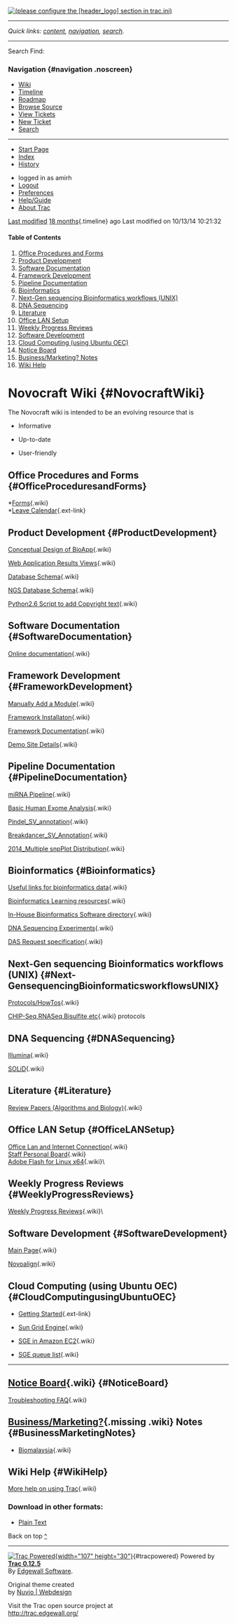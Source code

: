 <div id="center-content" class="box">

<div id="header">

<div id="logo">

[![(please configure the \[header\_logo\] section in
trac.ini)](/trac/trac_backup/chrome/site/novologo640t2.png)]()

</div>

------------------------------------------------------------------------

<div class="noscreen noprint">

*Quick links: [content](#main), [navigation](#mainnav),
[search](#theme-search).*

------------------------------------------------------------------------

</div>

<div id="theme-search" class="noprint">

Search <span class="noscreen">Find:</span> <span
id="search-input-out"></span>

</div>

</div>

<div id="theme-mainnav" class="noprint">

### Navigation {#navigation .noscreen}

-   [Wiki<span class="tab-l"></span><span
    class="tab-r"></span>](/trac/trac_backup/wiki)
-   [Timeline<span class="tab-l"></span><span
    class="tab-r"></span>](/trac/trac_backup/timeline)
-   [Roadmap<span class="tab-l"></span><span
    class="tab-r"></span>](/trac/trac_backup/roadmap)
-   [Browse Source<span class="tab-l"></span><span
    class="tab-r"></span>](/trac/trac_backup/browser)
-   [View Tickets<span class="tab-l"></span><span
    class="tab-r"></span>](/trac/trac_backup/report)
-   [New Ticket<span class="tab-l"></span><span
    class="tab-r"></span>](/trac/trac_backup/newticket)
-   [Search<span class="tab-l"></span><span
    class="tab-r"></span>](/trac/trac_backup/search)

------------------------------------------------------------------------

</div>

<div id="page" class="box">

<div id="page-in" class="box">

<div id="strip" class="box noprint">

<div id="ctxtnav" class="nav">

-   [Start Page](/trac/trac_backup/wiki/WikiStart)
-   [Index](/trac/trac_backup/wiki/TitleIndex)
-   [History](/trac/trac_backup/wiki/WikiStart?action=history)

</div>

<div id="metanav" class="nav">

-   logged in as amirh
-   [Logout](/trac/trac_backup/logout)
-   [Preferences](/trac/trac_backup/prefs)
-   [Help/Guide](/trac/trac_backup/wiki/TracGuide)
-   [About Trac](/trac/trac_backup/about)

</div>

</div>

<div id="main">

<div id="content" class="wiki">

<div class="wikipage searchable">

<div class="trac-modifiedby">

<span>[Last
modified](/trac/trac_backup/wiki/WikiStart?action=diff&version=119 "Version 119 by malik")
[18
months](/trac/trac_backup/timeline?from=2014-10-13T10%3A21%3A32%2B08%3A00&precision=second "2014-10-13T10:21:32+08:00 in Timeline"){.timeline}
ago</span> <span class="trac-print">Last modified on 10/13/14
10:21:32</span>

</div>

<div id="wikipage">

<div class="wiki-toc">

#### Table of Contents

1.  [Office Procedures and Forms](#OfficeProceduresandForms)
2.  [Product Development](#ProductDevelopment)
3.  [Software Documentation](#SoftwareDocumentation)
4.  [Framework Development](#FrameworkDevelopment)
5.  [Pipeline Documentation](#PipelineDocumentation)
6.  [Bioinformatics](#Bioinformatics)
7.  [Next-Gen sequencing Bioinformatics
    workflows (UNIX)](#Next-GensequencingBioinformaticsworkflowsUNIX)
8.  [DNA Sequencing](#DNASequencing)
9.  [Literature](#Literature)
10. [Office LAN Setup](#OfficeLANSetup)
11. [Weekly Progress Reviews](#WeeklyProgressReviews)
12. [Software Development](#SoftwareDevelopment)
13. [Cloud Computing (using Ubuntu OEC)](#CloudComputingusingUbuntuOEC)
14. [Notice Board](#NoticeBoard)
15. [Business/Marketing? Notes](#BusinessMarketingNotes)
16. [Wiki Help](#WikiHelp)

</div>

Novocraft Wiki {#NovocraftWiki}
==============

The Novocraft wiki is intended to be an evolving resource that is

-   Informative

<!-- -->

-   Up-to-date

<!-- -->

-   User-friendly

Office Procedures and Forms {#OfficeProceduresandForms}
---------------------------

\*[Forms](/trac/trac_backup/wiki/Forms){.wiki}\
\*[<span class="icon">​</span>Leave
Calendar](http://www.google.com/calendar/hosted/novocraft.com/embed?src=novocraft.com_hnaq0ulvmujbegc2jvteim9o4g@group.calendar.google.com&ctz=Asia/Kuala_Lumpur){.ext-link}

Product Development {#ProductDevelopment}
-------------------

[Conceptual Design of BioApp](/trac/trac_backup/wiki/Concepts_1){.wiki}

[Web Application Results Views](/trac/trac_backup/wiki/appscreen){.wiki}

[Database Schema](/trac/trac_backup/wiki/ddSchema){.wiki}

[NGS Database Schema](/trac/trac_backup/wiki/ngs_schema){.wiki}

[Python2.6 Script to add Copyright
text](/trac/trac_backup/wiki/CopyrightTextScript){.wiki}

Software Documentation {#SoftwareDocumentation}
----------------------

[Online documentation](/trac/trac_backup/wiki/appDocmain){.wiki}

Framework Development {#FrameworkDevelopment}
---------------------

[Manually Add a Module](/trac/trac_backup/wiki/addModuleManual){.wiki}

[Framework
Installaton](/trac/trac_backup/wiki/frameworkInstallationMainPage){.wiki}

[Framework Documentation](/trac/trac_backup/wiki/appDocmain){.wiki}

[Demo Site Details](/trac/trac_backup/wiki/demoSite){.wiki}

Pipeline Documentation {#PipelineDocumentation}
----------------------

[miRNA Pipeline](/trac/trac_backup/wiki/miRNA){.wiki}

[Basic Human Exome Analysis](/trac/trac_backup/wiki/humanExome){.wiki}

[Pindel\_SV\_annotation](/trac/trac_backup/wiki/pindelAnnotation){.wiki}

[Breakdancer\_SV\_Annotation](/trac/trac_backup/wiki/breakdancerAnnotation){.wiki}

[2014\_Multiple snpPlot
Distribution](/trac/trac_backup/wiki/snpPlotDistribution){.wiki}

Bioinformatics {#Bioinformatics}
--------------

[Useful links for bioinformatics
data](/trac/trac_backup/wiki/biolinks){.wiki}

[Bioinformatics Learning resources](/trac/trac_backup/wiki/edu1){.wiki}

[In-House Bioinformatics Software
directory](/trac/trac_backup/wiki/softwareDirectory){.wiki}

[DNA Sequencing Experiments](/trac/trac_backup/wiki/Experiments){.wiki}

[DAS Request specification](/trac/trac_backup/wiki/DAS){.wiki}

Next-Gen sequencing Bioinformatics workflows (UNIX) {#Next-GensequencingBioinformaticsworkflowsUNIX}
---------------------------------------------------

[Protocols/HowTos](/trac/trac_backup/wiki/nextgenworkflow){.wiki}

[CHIP-Seq,RNASeq,Bisulfite,etc](/trac/trac_backup/wiki/nextgenapps){.wiki}
protocols

DNA Sequencing {#DNASequencing}
--------------

[Illumina](/trac/trac_backup/wiki/Illumina){.wiki}

[SOLiD](/trac/trac_backup/wiki/ABI){.wiki}

Literature {#Literature}
----------

[Review Papers (Algorithms and
Biology)](/trac/trac_backup/wiki/reviewPapers){.wiki}

Office LAN Setup {#OfficeLANSetup}
----------------

[Office Lan and Internet
Connection](/trac/trac_backup/wiki/OfficeLan){.wiki}\
[Staff Personal
Board](/trac/trac_backup/wiki/staffpersonalboard){.wiki}\
[Adobe Flash for Linux x64](/trac/trac_backup/wiki/adobeflash){.wiki}\

Weekly Progress Reviews {#WeeklyProgressReviews}
-----------------------

[Weekly Progress Reviews](/trac/trac_backup/wiki/progress){.wiki}\

Software Development {#SoftwareDevelopment}
--------------------

[Main Page](/trac/trac_backup/wiki/maindevpage){.wiki}

[Novoalign](/trac/trac_backup/wiki/Novoalign){.wiki}

Cloud Computing (using Ubuntu OEC) {#CloudComputingusingUbuntuOEC}
----------------------------------

-   [<span class="icon">​</span>Getting
    Started](http://open.eucalyptus.com/wiki/EucalyptusUserGuide){.ext-link}

<!-- -->

-   [Sun Grid Engine](/trac/trac_backup/wiki/sge){.wiki}

<!-- -->

-   [SGE in Amazon EC2](/trac/trac_backup/wiki/EC2_SGE){.wiki}

<!-- -->

-   [SGE queue list](/trac/trac_backup/wiki/sge_queue){.wiki}

------------------------------------------------------------------------

[Notice Board](/trac/trac_backup/wiki/noticeboard){.wiki} {#NoticeBoard}
---------------------------------------------------------

[Troubleshooting FAQ](/trac/trac_backup/wiki/troubleshootingfaq){.wiki}

[Business/Marketing?](/trac/trac_backup/wiki/Business/Marketing){.missing .wiki} Notes {#BusinessMarketingNotes}
--------------------------------------------------------------------------------------

-   [Biomalaysia](/trac/trac_backup/wiki/biomalaysia){.wiki}

Wiki Help {#WikiHelp}
---------

[More help on using Trac](/trac/trac_backup/wiki/TracHelpGuide){.wiki}

</div>

</div>

<div id="attachments">

</div>

<div class="buttons">

<div>

</div>

<div>

</div>

</div>

</div>

<div id="altlinks">

### Download in other formats:

-   [Plain Text](/trac/trac_backup/wiki/WikiStart?format=txt)

</div>

</div>

</div>

</div>

<div id="footer" lang="en" lang="en">

<div id="top" class="noprint">

<span class="noscreen">Back on top</span>
[\^<span></span>](#header "Back on top ^")

</div>

------------------------------------------------------------------------

[![Trac
Powered](/trac/trac_backup/chrome/common/trac_logo_mini.png){width="107"
height="30"}](http://trac.edgewall.org/){#tracpowered}
Powered by [**Trac 0.12.5**](/trac/trac_backup/about)\
By [Edgewall Software](http://www.edgewall.org/).

Original theme created\
by [Nuvio | Webdesign](http://www.nuvio.cz)

Visit the Trac open source project at\
<http://trac.edgewall.org/>

</div>

</div>
